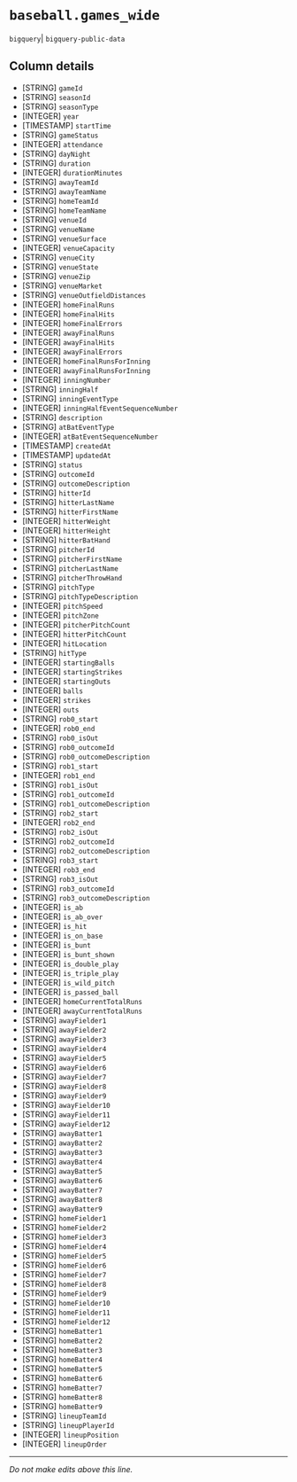 # `baseball.games_wide`
`bigquery`| `bigquery-public-data`

## Column details
* [STRING]    `gameId`
* [STRING]    `seasonId`
* [STRING]    `seasonType`
* [INTEGER]   `year`
* [TIMESTAMP] `startTime`
* [STRING]    `gameStatus`
* [INTEGER]   `attendance`
* [STRING]    `dayNight`
* [STRING]    `duration`
* [INTEGER]   `durationMinutes`
* [STRING]    `awayTeamId`
* [STRING]    `awayTeamName`
* [STRING]    `homeTeamId`
* [STRING]    `homeTeamName`
* [STRING]    `venueId`
* [STRING]    `venueName`
* [STRING]    `venueSurface`
* [INTEGER]   `venueCapacity`
* [STRING]    `venueCity`
* [STRING]    `venueState`
* [STRING]    `venueZip`
* [STRING]    `venueMarket`
* [STRING]    `venueOutfieldDistances`
* [INTEGER]   `homeFinalRuns`
* [INTEGER]   `homeFinalHits`
* [INTEGER]   `homeFinalErrors`
* [INTEGER]   `awayFinalRuns`
* [INTEGER]   `awayFinalHits`
* [INTEGER]   `awayFinalErrors`
* [INTEGER]   `homeFinalRunsForInning`
* [INTEGER]   `awayFinalRunsForInning`
* [INTEGER]   `inningNumber`
* [STRING]    `inningHalf`
* [STRING]    `inningEventType`
* [INTEGER]   `inningHalfEventSequenceNumber`
* [STRING]    `description`
* [STRING]    `atBatEventType`
* [INTEGER]   `atBatEventSequenceNumber`
* [TIMESTAMP] `createdAt`
* [TIMESTAMP] `updatedAt`
* [STRING]    `status`
* [STRING]    `outcomeId`
* [STRING]    `outcomeDescription`
* [STRING]    `hitterId`
* [STRING]    `hitterLastName`
* [STRING]    `hitterFirstName`
* [INTEGER]   `hitterWeight`
* [INTEGER]   `hitterHeight`
* [STRING]    `hitterBatHand`
* [STRING]    `pitcherId`
* [STRING]    `pitcherFirstName`
* [STRING]    `pitcherLastName`
* [STRING]    `pitcherThrowHand`
* [STRING]    `pitchType`
* [STRING]    `pitchTypeDescription`
* [INTEGER]   `pitchSpeed`
* [INTEGER]   `pitchZone`
* [INTEGER]   `pitcherPitchCount`
* [INTEGER]   `hitterPitchCount`
* [INTEGER]   `hitLocation`
* [STRING]    `hitType`
* [INTEGER]   `startingBalls`
* [INTEGER]   `startingStrikes`
* [INTEGER]   `startingOuts`
* [INTEGER]   `balls`
* [INTEGER]   `strikes`
* [INTEGER]   `outs`
* [STRING]    `rob0_start`
* [INTEGER]   `rob0_end`
* [STRING]    `rob0_isOut`
* [STRING]    `rob0_outcomeId`
* [STRING]    `rob0_outcomeDescription`
* [STRING]    `rob1_start`
* [INTEGER]   `rob1_end`
* [STRING]    `rob1_isOut`
* [STRING]    `rob1_outcomeId`
* [STRING]    `rob1_outcomeDescription`
* [STRING]    `rob2_start`
* [INTEGER]   `rob2_end`
* [STRING]    `rob2_isOut`
* [STRING]    `rob2_outcomeId`
* [STRING]    `rob2_outcomeDescription`
* [STRING]    `rob3_start`
* [INTEGER]   `rob3_end`
* [STRING]    `rob3_isOut`
* [STRING]    `rob3_outcomeId`
* [STRING]    `rob3_outcomeDescription`
* [INTEGER]   `is_ab`
* [INTEGER]   `is_ab_over`
* [INTEGER]   `is_hit`
* [INTEGER]   `is_on_base`
* [INTEGER]   `is_bunt`
* [INTEGER]   `is_bunt_shown`
* [INTEGER]   `is_double_play`
* [INTEGER]   `is_triple_play`
* [INTEGER]   `is_wild_pitch`
* [INTEGER]   `is_passed_ball`
* [INTEGER]   `homeCurrentTotalRuns`
* [INTEGER]   `awayCurrentTotalRuns`
* [STRING]    `awayFielder1`
* [STRING]    `awayFielder2`
* [STRING]    `awayFielder3`
* [STRING]    `awayFielder4`
* [STRING]    `awayFielder5`
* [STRING]    `awayFielder6`
* [STRING]    `awayFielder7`
* [STRING]    `awayFielder8`
* [STRING]    `awayFielder9`
* [STRING]    `awayFielder10`
* [STRING]    `awayFielder11`
* [STRING]    `awayFielder12`
* [STRING]    `awayBatter1`
* [STRING]    `awayBatter2`
* [STRING]    `awayBatter3`
* [STRING]    `awayBatter4`
* [STRING]    `awayBatter5`
* [STRING]    `awayBatter6`
* [STRING]    `awayBatter7`
* [STRING]    `awayBatter8`
* [STRING]    `awayBatter9`
* [STRING]    `homeFielder1`
* [STRING]    `homeFielder2`
* [STRING]    `homeFielder3`
* [STRING]    `homeFielder4`
* [STRING]    `homeFielder5`
* [STRING]    `homeFielder6`
* [STRING]    `homeFielder7`
* [STRING]    `homeFielder8`
* [STRING]    `homeFielder9`
* [STRING]    `homeFielder10`
* [STRING]    `homeFielder11`
* [STRING]    `homeFielder12`
* [STRING]    `homeBatter1`
* [STRING]    `homeBatter2`
* [STRING]    `homeBatter3`
* [STRING]    `homeBatter4`
* [STRING]    `homeBatter5`
* [STRING]    `homeBatter6`
* [STRING]    `homeBatter7`
* [STRING]    `homeBatter8`
* [STRING]    `homeBatter9`
* [STRING]    `lineupTeamId`
* [STRING]    `lineupPlayerId`
* [INTEGER]   `lineupPosition`
* [INTEGER]   `lineupOrder`

-------------------------------------------------------------------------------
*Do not make edits above this line.*
